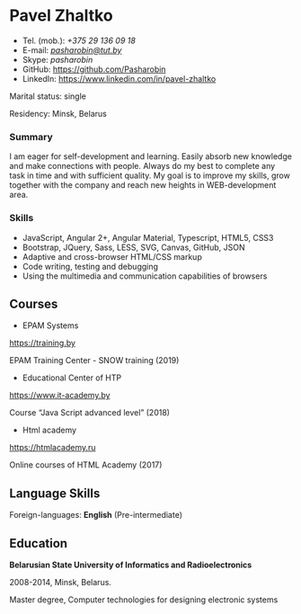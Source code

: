 # **Pavel Zhaltko**

* Tel. (mob.):  *+375 29 136 09 18*
* E-mail: *pasharobin@tut.by*
* Skype: *pasharobin*
* GitHub: https://github.com/Pasharobin
* LinkedIn: https://www.linkedin.com/in/pavel-zhaltko

Marital status: single

Residency: Minsk, Belarus
### Summary
  I am eager for self-development and learning. Easily absorb new knowledge and make connections with people. Always do my best to complete any task in time and with sufficient quality. My goal is to improve my skills, grow together with the company and reach new heights in WEB-development area. 
### Skills
*	JavaScript, Angular 2+, Angular Material, Typescript, HTML5, CSS3
*	Bootstrap, JQuery, Sass, LESS, SVG, Canvas, GitHub, JSON
*	Adaptive and cross-browser HTML/CSS markup
*	Code writing, testing and debugging
*	Using the multimedia and communication capabilities of browsers
## Courses
* EPAM Systems

https://training.by

EPAM Training Center - SNOW training (2019)

* Educational Center of HTP

https://www.it-academy.by

Course “Java Script advanced level” (2018)

* Html academy

https://htmlacademy.ru


Online courses of HTML Academy (2017)
## Language Skills
Foreign-languages: **English** (Pre-intermediate)
## Education
**Belarusian State University of Informatics and Radioelectronics** 

2008-2014, Minsk, Belarus.

Master degree, Computer technologies for designing electronic systems
